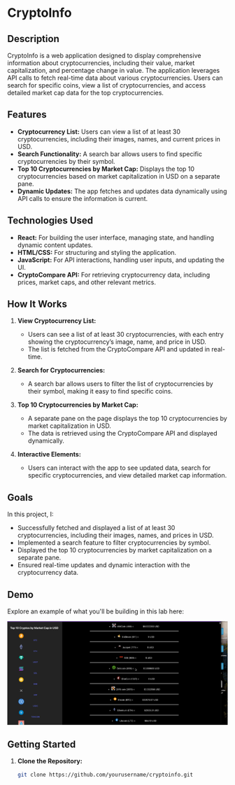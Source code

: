 # CryptoInfo

## Description

CryptoInfo is a web application designed to display comprehensive information about cryptocurrencies, including their value, market capitalization, and percentage change in value. The application leverages API calls to fetch real-time data about various cryptocurrencies. Users can search for specific coins, view a list of cryptocurrencies, and access detailed market cap data for the top cryptocurrencies.

## Features

- **Cryptocurrency List:** Users can view a list of at least 30 cryptocurrencies, including their images, names, and current prices in USD.
- **Search Functionality:** A search bar allows users to find specific cryptocurrencies by their symbol.
- **Top 10 Cryptocurrencies by Market Cap:** Displays the top 10 cryptocurrencies based on market capitalization in USD on a separate pane.
- **Dynamic Updates:** The app fetches and updates data dynamically using API calls to ensure the information is current.

## Technologies Used

- **React:** For building the user interface, managing state, and handling dynamic content updates.
- **HTML/CSS:** For structuring and styling the application.
- **JavaScript:** For API interactions, handling user inputs, and updating the UI.
- **CryptoCompare API:** For retrieving cryptocurrency data, including prices, market caps, and other relevant metrics.

## How It Works

1. **View Cryptocurrency List:**
   - Users can see a list of at least 30 cryptocurrencies, with each entry showing the cryptocurrency’s image, name, and price in USD.
   - The list is fetched from the CryptoCompare API and updated in real-time.

2. **Search for Cryptocurrencies:**
   - A search bar allows users to filter the list of cryptocurrencies by their symbol, making it easy to find specific coins.

3. **Top 10 Cryptocurrencies by Market Cap:**
   - A separate pane on the page displays the top 10 cryptocurrencies by market capitalization in USD.
   - The data is retrieved using the CryptoCompare API and displayed dynamically.

4. **Interactive Elements:**
   - Users can interact with the app to see updated data, search for specific cryptocurrencies, and view detailed market cap information.

## Goals

In this project, I:

- Successfully fetched and displayed a list of at least 30 cryptocurrencies, including their images, names, and prices in USD.
- Implemented a search feature to filter cryptocurrencies by symbol.
- Displayed the top 10 cryptocurrencies by market capitalization on a separate pane.
- Ensured real-time updates and dynamic interaction with the cryptocurrency data.

## Demo

Explore an example of what you'll be building in this lab here:

![Video Walkthrough](https://github.com/vetskiver/crypto-hustle/blob/master/crypto-hustle-demo.gif)

## Getting Started

1. **Clone the Repository:**
   ```bash
   git clone https://github.com/yourusername/cryptoinfo.git
